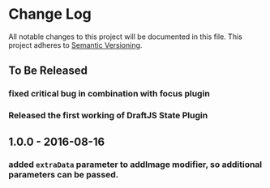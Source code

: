 # Change Log

All notable changes to this project will be documented in this file.
This project adheres to [Semantic Versioning](http://semver.org/).

## To Be Released
### fixed critical bug in combination with focus plugin

### Released the first working of DraftJS State Plugin

## 1.0.0 - 2016-08-16
### added `extraData` parameter to addImage modifier, so additional parameters can be passed.
